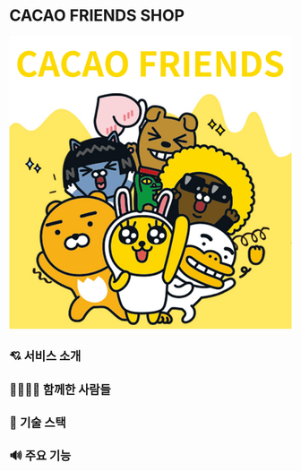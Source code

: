 # CACAO FRIENDS SHOP

![CACAO FRIENDS SHOP](https://github.com/cacao-friends-shop/cacao-friends-shop_client/blob/develop/public/assets/cacao_logo.png?raw=true)

## 💘 서비스 소개

## 👨‍👨‍👧‍👦 함께한 사람들

## 🎈 기술 스택

## 🔊 주요 기능
